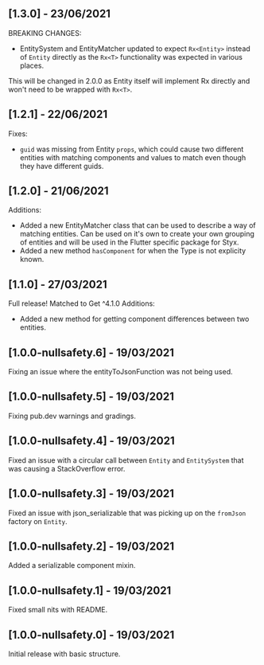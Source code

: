## [1.3.0] - 23/06/2021

BREAKING CHANGES:
- EntitySystem and EntityMatcher updated to expect `Rx<Entity>` instead of `Entity` directly
as the `Rx<T>` functionality was expected in various places.

This will be changed in 2.0.0 as Entity itself will implement Rx directly and won't
need to be wrapped with `Rx<T>`.

## [1.2.1] - 22/06/2021

Fixes:
- `guid` was missing from Entity `props`, which could cause two different entities
with matching components and values to match even though they have different
guids.

## [1.2.0] - 21/06/2021

Additions:
- Added a new EntityMatcher class that can be used to describe a way of
matching entities. Can be used on it's own to create your own grouping of entities
and will be used in the Flutter specific package for Styx.
- Added a new method `hasComponent` for when the Type is not explicity known.

## [1.1.0] - 27/03/2021

Full release! Matched to Get ^4.1.0
Additions:
- Added a new method for getting component differences between two entities.

## [1.0.0-nullsafety.6] - 19/03/2021

Fixing an issue where the entityToJsonFunction was not being used.

## [1.0.0-nullsafety.5] - 19/03/2021

Fixing pub.dev warnings and gradings.

## [1.0.0-nullsafety.4] - 19/03/2021

Fixed an issue with a circular call between `Entity` and `EntitySystem` that was causing a
StackOverflow error.

## [1.0.0-nullsafety.3] - 19/03/2021

Fixed an issue with json_serializable that was picking up on the `fromJson` factory on `Entity`.

## [1.0.0-nullsafety.2] - 19/03/2021

Added a serializable component mixin.

## [1.0.0-nullsafety.1] - 19/03/2021

Fixed small nits with README.

## [1.0.0-nullsafety.0] - 19/03/2021

Initial release with basic structure.
